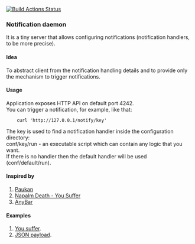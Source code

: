 [![Build Actions Status](https://github.com/yantonov/ntfd/workflows/ci/badge.svg)](https://github.com/yantonov/ntfd/actions)

### Notification daemon

It is a tiny server that allows configuring notifications (notification handlers, to be more precise).  

#### Idea
To abstract client from the notification handling details and to provide only the mechanism to trigger notifications.  

#### Usage
Application exposes HTTP API on default port 4242.  
You can trigger a notification, for example, like that:
```
    curl 'http://127.0.0.1/notify/key'
```
The key is used to find a notification handler inside the configuration directory:  
conf/key/run - an executable script which can contain any logic that you want.  
If there is no handler then the default handler will be used (conf/default/run).  

#### Inspired by
1. [Paukan](https://youtu.be/n1Fsz-I8Qag?t=285)
2. [Napalm Death - You Suffer](https://www.youtube.com/watch?v=ybGOT4d2Hs8)
3. [AnyBar](https://github.com/tonsky/AnyBar)

#### Examples
1. [You suffer](https://github.com/yantonov/ntfd/tree/master/examples/you_suffer).
2. [JSON payload](https://github.com/yantonov/ntfd/tree/master/examples/payload).
